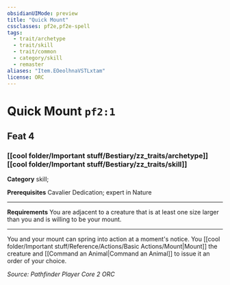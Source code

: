 ```yaml
---
obsidianUIMode: preview
title: "Quick Mount"
cssclasses: pf2e,pf2e-spell
tags:
  - trait/archetype
  - trait/skill
  - trait/common
  - category/skill
  - remaster
aliases: "Item.EOeolhnaVSTLxtam"
license: ORC
---
```

# Quick Mount `pf2:1`
## Feat 4
### [[cool folder/Important stuff/Bestiary/zz_traits/archetype]][[cool folder/Important stuff/Bestiary/zz_traits/skill]]

**Category** skill; 



**Prerequisites** Cavalier Dedication; expert in Nature
* * *
**Requirements** You are adjacent to a creature that is at least one size larger than you and is willing to be your mount.

* * *

You and your mount can spring into action at a moment's notice. You [[cool folder/Important stuff/Reference/Actions/Basic Actions/Mount|Mount]] the creature and [[Command an Animal|Command an Animal]] to issue it an order of your choice.

*Source: Pathfinder Player Core 2*
*ORC*